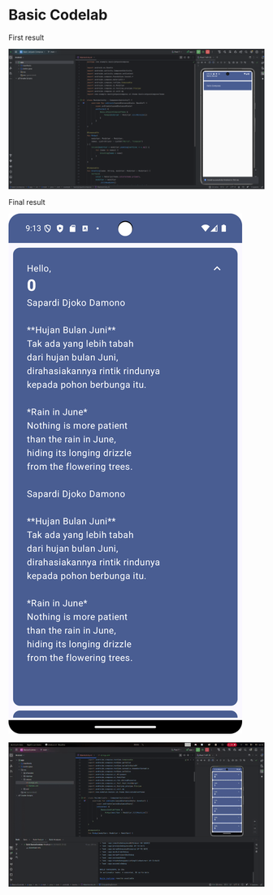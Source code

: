 # Basic Codelab

First result

![First](./assets/first-result.png)

Final result

![Final](./assets/final-result.png)

![Final Demo](./assets/demo.gif)
